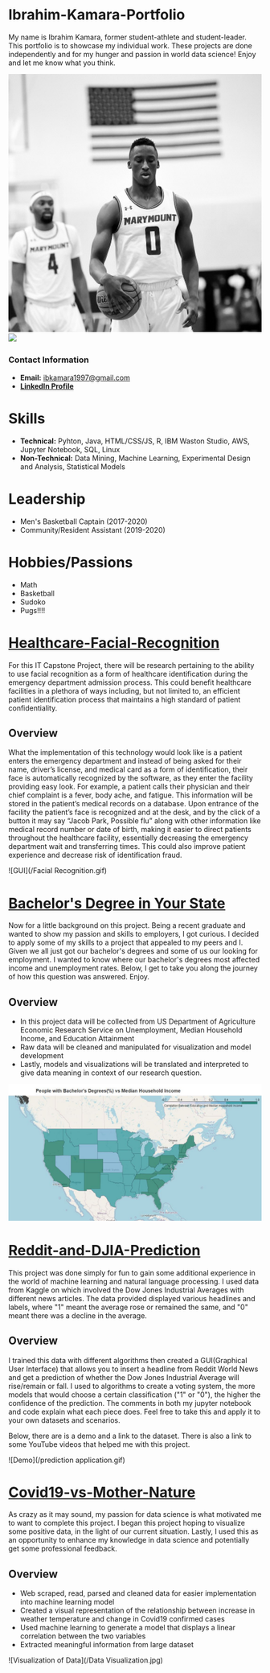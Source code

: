 # Ibrahim-Kamara-Portfolio
My name is Ibrahim Kamara, former student-athlete and student-leader. This portfolio is to showcase my individual work. These projects are done independently and for my hunger and passion in world data science! Enjoy and let me know what you think.

 ![](/images/A8B7AED3-E025-43AA-8D63-82C85446261A.JPEG) ![](/images/VideoToGif_GIF.GIF) 


### Contact Information
- **Email:** ibkamara1997@gmail.com
- [**LinkedIn Profile**](https://www.linkedin.com/in/ibrahim-kamara-81b427139/)

# Skills
- **Technical:** Pyhton, Java, HTML/CSS/JS, R, IBM Waston Studio, AWS, Jupyter Notebook, SQL, Linux
- **Non-Technical:** Data Mining, Machine Learning, Experimental Design and Analysis, Statistical Models

# Leadership
- Men's Basketball Captain (2017-2020)
- Community/Resident Assistant (2019-2020)

# Hobbies/Passions
- Math
- Basketball
- Sudoko
- Pugs!!!!

# [Healthcare-Facial-Recognition](https://github.com/ibkamara0/Healthcare-Facial-Recognition)

For this IT Capstone Project, there will be research pertaining to the ability to use facial recognition as a form of healthcare identification during the emergency department admission process. This could benefit healthcare facilities in a plethora of ways including, but not limited to, an efficient patient identification process that maintains a high standard of patient confidentiality.

## Overview
What the implementation of this technology would look like is a patient enters the emergency department and instead of being asked for their name, driver’s license, and medical card as a form of identification, their face is automatically recognized by the software, as they enter the facility providing easy look. For example, a patient calls their physician and their chief complaint is a fever, body ache, and fatigue. This information will be stored in the patient’s medical records on a database. Upon entrance of the facility the patient’s face is recognized and at the desk,  and by the click of a button it may say “Jacob Park, Possible flu” along with other information like medical record number or date of birth, making it easier to direct patients throughout the healthcare facility, essentially decreasing the emergency department wait and transferring times. This could also improve patient experience and decrease risk of identification fraud. 

![GUI](/Facial Recognition.gif)


# [Bachelor's Degree in Your State](https://github.com/ibkamara0/bachelors-degree-in-your-state)
Now for a little background on this project. Being a recent graduate and wanted to show my passion and skills to employers, I got curious. I decided to apply some of my skills to a project that appealed to my peers and I. Given we all just got our bachelor's degrees and some of us our looking for employment. I wanted to know where our bachelor's degrees most affected income and unemployment rates. Below, I get to take you along the journey of how this question was answered. Enjoy.

## Overview
- In this project data will be collected from US Department of Agriculture Economic Research Service on Unemployment, Median Household Income, and Education Attainment
- Raw data will be cleaned and manipulated for visualization and model development
- Lastly, models and visualizations will be translated and interpreted to give data meaning in context of our research question.

![income choropleth map](/IncomeMap.JPG)

# [Reddit-and-DJIA-Prediction](https://github.com/ibkamara0/Reddit-and-DJIA-Prediction)
This project was done simply for fun to gain some additional experience in the world of machine learning and natural language processing. I used data from Kaggle on which involved the Dow Jones Industrial Averages with different news articles. The data provided displayed various headlines and labels, where "1" meant the average rose or remained the same, and "0" meant there was a decline in the average.
## Overview
I trained this data with different algorithms then created a GUI(Graphical User Interface) that allows you to insert a headline from Reddit World News and get a prediction of whether the Dow Jones Industrial Average will rise/remain or fall. I used to algorithms to create a voting system, the more models that would choose a certain classification ("1" or "0"), the higher the confidence of the prediction. The comments in both my jupyter notebook and code explain what each piece does. Feel free to take this and apply it to your own datasets and scenarios.

Below, there are is a demo and a link to the dataset. There is also a link to some YouTube videos that helped me with this project.

![Demo](/prediction application.gif)

# [Covid19-vs-Mother-Nature](https://github.com/ibkamara0/Covid19-vs-Mother-Nature)
As crazy as it may sound, my passion for data science is what motivated me to want to complete this project. I began this project hoping to visualize some positive data, in the light of our current situation. Lastly, I used this as an opportunity to enhance my knowledge in data science and potentially get some professional feedback.
## Overview
- Web scraped, read, parsed and cleaned data for easier implementation into machine learning model
- Created a visual representation of the relationship between increase in weather temperature and change in Covid19 confirmed cases
- Used machine learning to generate a model that displays a linear correlation between the two variables
- Extracted meaningful information from large dataset

![Visualization of Data](/Data Visualization.jpg)







         

